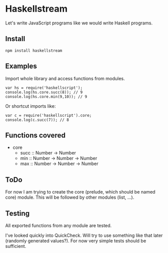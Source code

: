 Haskellstream
=============

Let's write JavaScript programs like we would write Haskell programs. 

Install
-------

    npm install haskellstream

Examples
--------

Import whole library and access functions from modules.

    var hs = require('haskellscript');
    console.log(hs.core.succ(8)); // 9
    console.log(hs.core.min(9,10)); // 9

Or shortcut imports like:

    var c = require('haskellscript').core;
    console.log(c.succ(7)); // 8

Functions covered
-----------------

* core
  * succ :: Number -> Number
  * min :: Number -> Number -> Number
  * max :: Number -> Number -> Number

ToDo
----

For now I am trying to create the core (prelude, which should be named core)
module. This will be followed by other modules (list, ...).

Testing
-------

All exported functions from any module are tested.

I've looked quickly into QuickCheck. Will try to use something like that later
(randomly generated values?). For now very simple tests should be sufficient.
